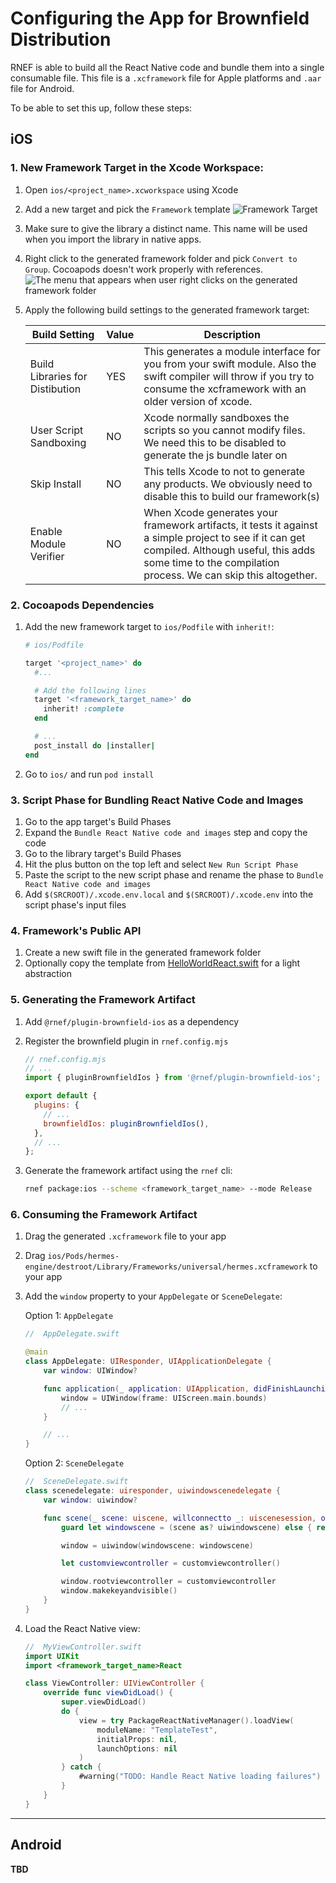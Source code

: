 # Configuring the App for Brownfield Distribution

RNEF is able to build all the React Native code and bundle them into a single consumable file. This file is a `.xcframework` file for Apple platforms and `.aar` file for Android.

To be able to set this up, follow these steps:

## iOS

### 1. New Framework Target in the Xcode Workspace:

1. Open `ios/<project_name>.xcworkspace` using Xcode
1. Add a new target and pick the `Framework` template
   ![Framework Target](./docs/assets/brownfield_framework_target.png)
1. Make sure to give the library a distinct name. This name will be used when you import the library in native apps.
1. Right click to the generated framework folder and pick `Convert to Group`. Cocoapods doesn't work properly with references.
   ![The menu that appears when user right clicks on the generated framework folder](./docs/assets/brownfield_convert_to_group.png)
1. Apply the following build settings to the generated framework target:

   | Build Setting                   | Value | Description                                                                                                                                                                                                      |
   | ------------------------------- | ----- | ---------------------------------------------------------------------------------------------------------------------------------------------------------------------------------------------------------------- |
   | Build Libraries for Distibution | YES   | This generates a module interface for you from your swift module. Also the swift compiler will throw if you try to consume the xcframework with an older version of xcode.                                       |
   | User Script Sandboxing          | NO    | Xcode normally sandboxes the scripts so you cannot modify files. We need this to be disabled to generate the js bundle later on                                                                                  |
   | Skip Install                    | NO    | This tells Xcode to not to generate any products. We obviously need to disable this to build our framework(s)                                                                                                    |
   | Enable Module Verifier          | NO    | When Xcode generates your framework artifacts, it tests it against a simple project to see if it can get compiled. Although useful, this adds some time to the compilation process. We can skip this altogether. |

### 2. Cocoapods Dependencies

1. Add the new framework target to `ios/Podfile` with `inherit!`:

   ```ruby
   # ios/Podfile

   target '<project_name>' do
     #...

     # Add the following lines
     target '<framework_target_name>' do
       inherit! :complete
     end

     # ...
     post_install do |installer|
   end
   ```

1. Go to `ios/` and run `pod install`

### 3. Script Phase for Bundling React Native Code and Images

1. Go to the app target's Build Phases
1. Expand the `Bundle React Native code and images` step and copy the code
1. Go to the library target's Build Phases
1. Hit the plus button on the top left and select `New Run Script Phase`
1. Paste the script to the new script phase and rename the phase to `Bundle React Native code and images`
1. Add `$(SRCROOT)/.xcode.env.local` and `$(SRCROOT)/.xcode.env` into the script phase's input files

### 4. Framework's Public API

1. Create a new swift file in the generated framework folder
1. Optionally copy the template from [HelloWorldReact.swift](./packages/plugin-brownfield-ios/template/ios/HelloWorldReact/HelloWorldReact.swift) for a light abstraction

### 5. Generating the Framework Artifact

1. Add `@rnef/plugin-brownfield-ios` as a dependency
1. Register the brownfield plugin in `rnef.config.mjs`

   ```js
   // rnef.config.mjs
   // ...
   import { pluginBrownfieldIos } from '@rnef/plugin-brownfield-ios';

   export default {
     plugins: {
       // ...
       brownfieldIos: pluginBrownfieldIos(),
     },
     // ...
   };
   ```

1. Generate the framework artifact using the `rnef` cli:

   ```sh
   rnef package:ios --scheme <framework_target_name> --mode Release
   ```

### 6. Consuming the Framework Artifact

1. Drag the generated `.xcframework` file to your app
1. Drag `ios/Pods/hermes-engine/destroot/Library/Frameworks/universal/hermes.xcframework` to your app
1. Add the `window` property to your `AppDelegate` or `SceneDelegate`:

   Option 1: `AppDelegate`

   ```swift
   //  AppDelegate.swift

   @main
   class AppDelegate: UIResponder, UIApplicationDelegate {
       var window: UIWindow?

       func application(_ application: UIApplication, didFinishLaunchingWithOptions launchOptions: [UIApplication.LaunchOptionsKey: Any]?) -> Bool {
           window = UIWindow(frame: UIScreen.main.bounds)
           // ...
       }

       // ...
   }
   ```

   Option 2: `SceneDelegate`

   ```swift
   //  SceneDelegate.swift
   class scenedelegate: uiresponder, uiwindowscenedelegate {
       var window: uiwindow?

       func scene(_ scene: uiscene, willconnectto _: uiscenesession, options _: uiscene.connectionoptions) {
           guard let windowscene = (scene as? uiwindowscene) else { return }

           window = uiwindow(windowscene: windowscene)

           let customviewcontroller = customviewcontroller()

           window.rootviewcontroller = customviewcontroller
           window.makekeyandvisible()
       }
   }
   ```

1. Load the React Native view:

   ```swift
   //  MyViewController.swift
   import UIKit
   import <framework_target_name>React

   class ViewController: UIViewController {
       override func viewDidLoad() {
           super.viewDidLoad()
           do {
               view = try PackageReactNativeManager().loadView(
                   moduleName: "TemplateTest",
                   initialProps: nil,
                   launchOptions: nil
               )
           } catch {
               #warning("TODO: Handle React Native loading failures")
           }
       }
   }
   ```

---

## Android

**TBD**
